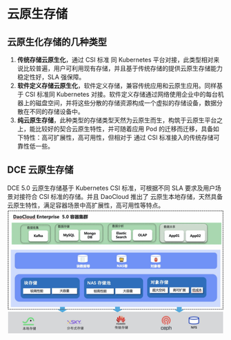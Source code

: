 # 云原生存储

## 云原生化存储的几种类型

1. **传统存储云原生化**，通过 CSI 标准 同 Kubernetes 平台对接，此类型相对来说比较普遍，用户可利用现有存储，并且基于传统存储的提供云原生存储能力稳定性好，SLA 强保障。
2. **软件定义存储云原生化**，软件定义存储，兼容传统应用和云原生应用。同样基于 CSI 标准同 Kubernetes 对接。软件定义存储通过网络使用企业中的每台机器上的磁盘空间，并将这些分散的存储资源构成一个虚拟的存储设备，数据分散在不同的存储设备中。
3. **纯云原生存储**，此种类型的存储类型天然为云原生而生，构筑于云原生平台之上，能比较好的契合云原生特性，并可随着应用 Pod 的迁移而迁移，具备如下特性：高可扩展性，高可用性，但相对于 通过 CSI 标准接入的传统存储可靠性低一些。

## DCE 云原生存储

DCE 5.0 云原生存储基于 Kubernetes CSI 标准，可根据不同 SLA 要求及用户场景对接符合 CSI 标准的存储。并且  DaoCloud 推出了 云原生本地存储，天然具备云原生特性，满足容器场景中高扩展性，高可用性等特点。![云原生存储](../storage/images/nativestorage.jpg)
